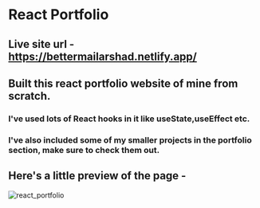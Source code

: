 # React Portfolio
## Live site url - https://bettermailarshad.netlify.app/
## Built this react portfolio website of mine from scratch.
### I've used lots of React hooks in it like useState,useEffect etc.
### I've also included some of my smaller projects in the portfolio section, make sure to check them out.
## Here's a little preview of the page -

![react_portfolio](https://user-images.githubusercontent.com/86738490/154106404-ec842a28-4a96-4df1-a296-7d79f8126159.png)

